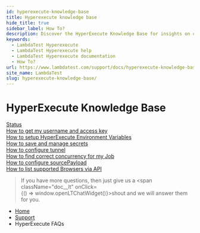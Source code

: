 ```yaml
---
id: hyperexecute-knowledge-base
title: Hyperexecute knowledge base
hide_title: true
sidebar_label: How To?
description: Discover the HyperExecute Knowledge Base for insights on concepts, setup, configuration, and more. Get answers to your questions about HyperExecute.
keywords:
  - LambdaTest Hyperexecute
  - LambdaTest Hyperexecute help
  - LambdaTest Hyperexecute documentation
  - How To?
url: https://www.lambdatest.com/support/docs/hyperexecute-knowledge-base/
site_name: LambdaTest
slug: hyperexecute-knowledge-base/
---
```


<script type="application/ld+json"
      dangerouslySetInnerHTML={{ __html: JSON.stringify({
       "@context": "https://schema.org",
        "@type": "BreadcrumbList",
        "itemListElement": [{
          "@type": "ListItem",
          "position": 1,
          "name": "Home",
          "item": "https://www.lambdatest.com"
        },{
          "@type": "ListItem",
          "position": 2,
          "name": "Support",
          "item": "https://www.lambdatest.com/support/docs/"
        },{
          "@type": "ListItem",
          "position": 3,
          "name": "Integrations",
          "item": "https://www.lambdatest.com/support/docs/hyperexecute-knowledge-base"
        }]
      })
    }}
></script>

# HyperExecute Knowledge Base

<div className="download_btn mb-10">
<a href="/support/docs/hyperexecute-status/">Status</a>
</div>

<div className="download_btn mb-10">
<a href="/support/docs/hyperexecute-how-to-get-my-username-and-access-key/"> How to get my username and access key</a>
</div>

<div className="download_btn mb-10">
<a href="/support/docs/hyperexecute-environment-variable-setup/"> How to setup HyperExecute Environment Variables</a>
</div>

<div className="download_btn mb-10">
<a href="/support/docs/hyperexecute-how-to-save-and-manage-secrets/"> How to save and manage secrets</a>
</div>

<div className="download_btn mb-10">
<a href="/support/docs/hyperexecute-how-to-configure-tunnel/"> How to configure tunnel</a>
</div>

<div className="download_btn mb-10">
<a href="/support/docs/hyperexecute-how-to-find-correct-concurrency/"> How to find correct concurrency for my Job</a>
</div>

<div className="download_btn mb-10">
<a href="/support/docs/hyperexecute-how-to-configure-sourcePayload/"> How to configure sourcePayload</a>
</div>

<div className="download_btn mb-10">
<a href="/support/docs/hyperexecute-browser-list-api/"> How to list supported Browsers via API</a>
</div>


>If you have more questions, then just give us a <span className="doc__lt" onClick={() => window.openLTChatWidget()}>shout</span> and we will answer them for you.

<nav aria-label="breadcrumbs">
  <ul className="breadcrumbs">
    <li className="breadcrumbs__item">
      <a className="breadcrumbs__link" target="_self" href="https://www.lambdatest.com">
        Home
      </a>
    </li>
    <li className="breadcrumbs__item">
      <a className="breadcrumbs__link" target="_self" href="https://www.lambdatest.com/support/docs/">
        Support
      </a>
    </li>
    <li className="breadcrumbs__item breadcrumbs__item--active">
      <span className="breadcrumbs__link">
       HyperExecute FAQs
      </span>
    </li>
  </ul>
</nav>